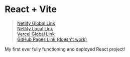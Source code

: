 # React + Vite

> [Netlify Global Link](https://rohansan-todo-react.netlify.app/)<br>
> [Netlify Local Link](https://rohansantodo.netlify.app/)<br>
> [Vercel Global Link](https://rohan-todo.vercel.app/)<br>
> [GitHub Pages Link (doesn't work)](https://rohan-san.github.io/Todo-React/)<br>

My first ever fully functioning and deployed React project!

